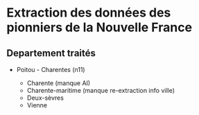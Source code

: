 # Extraction des données des pionniers de la Nouvelle France

## Departement traités

- Poitou - Charentes (n11)

  - Charente (manque AI)
  - Charente-maritime (manque re-extraction info ville)
  - Deux-sèvres
  - Vienne
